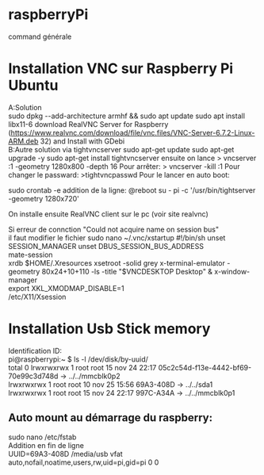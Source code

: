 # raspberryPi
command générale  
# Installation VNC sur Raspberry Pi Ubuntu
A:Solution  
    sudo dpkg --add-architecture armhf && sudo apt update 
    sudo apt install libx11-6 
    download RealVNC Server for Raspberry (https://www.realvnc.com/download/file/vnc.files/VNC-Server-6.7.2-Linux-ARM.deb 32) and Install with GDebi  
B:Autre solution via tightvncserver 
sudo apt-get update 
sudo apt-get upgrade -y
sudo apt-get install tightvncserver
ensuite on lance > vncserver :1 -geometry 1280x800 -depth 16
Pour arrêter: > vncserver -kill :1
Pour changer le passward: >tightvncpasswd
Pour le lancer en auto boot:

sudo crontab -e
addition de la ligne:
@reboot su - pi -c '/usr/bin/tightserver -geometry 1280x720'



On installe ensuite RealVNC client sur le pc (voir site realvnc)  

Si erreur de connction "Could not acquire name on session bus"  
il faut modifier le fichier sudo nano ~/.vnc/xstartup 
#!/bin/sh 
unset SESSION_MANAGER 
unset DBUS_SESSION_BUS_ADDRESS  
mate-session  
xrdb $HOME/.Xresources  
xsetroot -solid grey  
x-terminal-emulator -geometry 80x24+10+110 -ls -title "$VNCDESKTOP Desktop" & 
x-window-manager  
export XKL_XMODMAP_DISABLE=1  
/etc/X11/Xsession 





# Installation Usb Stick memory
Identification ID:  
pi@raspberrypi:~ $  ls -l /dev/disk/by-uuid/  
total 0 
lrwxrwxrwx 1 root root 15 nov 24 22:17 05c2c54d-f13e-4442-bf69-70e99c3d748d -> ../../mmcblk0p2  
lrwxrwxrwx 1 root root 10 nov 25 15:56 69A3-408D -> ../../sda1  
lrwxrwxrwx 1 root root 15 nov 24 22:17 997C-A34A -> ../../mmcblk0p1 

Auto mount au démarrage du raspberry: 
------------------------------------
sudo nano /etc/fstab  
Addition en fin de ligne  
UUID=69A3-408D /media/usb vfat auto,nofail,noatime,users,rw,uid=pi,gid=pi 0 0



